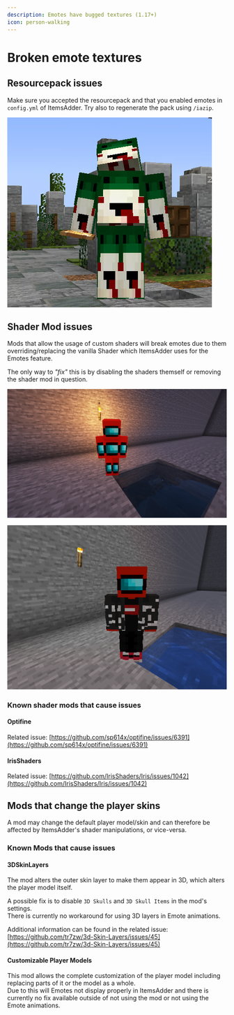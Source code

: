 ```yaml
---
description: Emotes have bugged textures (1.17+)
icon: person-walking
---
```


# Broken emote textures

## Resourcepack issues

Make sure you accepted the resourcepack and that you enabled emotes in `config.yml` of ItemsAdder. Try also to regenerate the pack using `/iazip`.

<img src="assets/images/image.png" alt="" />

## Shader Mod issues

Mods that allow the usage of custom shaders will break emotes due to them overriding/replacing the vanilla Shader which ItemsAdder uses for the Emotes feature.

The only way to _"fix"_ this is by disabling the shaders themself or removing the shader mod in question.

<Tabs>
  <Tab title="With Shaders on (Bug)">

![shader bug](<assets/images/image (75).png>)

  </Tab>
  <Tab title="With Shaders off (No Bug)">

![no shader bug](<assets/images/image (127).png>)

  </Tab>
</Tabs>


### Known shader mods that cause issues

#### Optifine

Related issue: [https://github.com/sp614x/optifine/issues/6391](https://github.com/sp614x/optifine/issues/6391)

#### IrisShaders

Related issue: [https://github.com/IrisShaders/Iris/issues/1042](https://github.com/IrisShaders/Iris/issues/1042)

## Mods that change the player skins

A mod may change the default player model/skin and can therefore be affected by ItemsAdder's shader manipulations, or vice-versa.

### Known Mods that cause issues

#### 3DSkinLayers

The mod alters the outer skin layer to make them appear in 3D, which alters the player model itself.

A possible fix is to disable `3D Skulls` and `3D Skull Items` in the mod's settings.\
There is currently no workaround for using 3D layers in Emote animations.

Additional information can be found in the related issue: [https://github.com/tr7zw/3d-Skin-Layers/issues/45](https://github.com/tr7zw/3d-Skin-Layers/issues/45)

#### Customizable Player Models

This mod allows the complete customization of the player model including replacing parts of it or the model as a whole.\
Due to this will Emotes not display properly in ItemsAdder and there is currently no fix available outside of not using the mod or not using the Emote animations.
